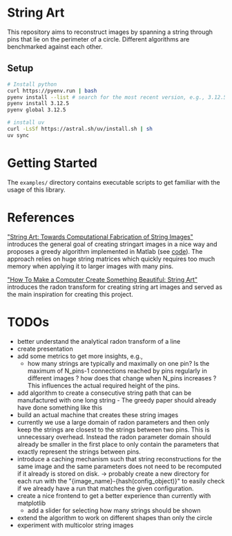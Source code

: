 # String Art
This repository aims to reconstruct images by spanning a string through pins that lie on the perimeter of a circle. Different algorithms are benchmarked against each other.

## Setup
```bash
# Install python
curl https://pyenv.run | bash
pyenv install --list # search for the most recent version, e.g., 3.12.5 at the time of writing
pyenv install 3.12.5
pyenv global 3.12.5

# install uv
curl -LsSf https://astral.sh/uv/install.sh | sh
uv sync
```

# Getting Started
The `examples/` directory contains executable scripts to get familiar with the usage of this library.

# References
["String Art: Towards Computational Fabrication of String Images"](https://www.geometrie.tuwien.ac.at/geom/ig/publications/stringart/stringart.pdf) introduces the general goal of creating stringart images in a nice way and proposes a greedy algorithm implemented in Matlab (see [code](https://github.com/Exception1984/StringArt)). The approach relies on huge string matrices which quickly requires too much memory when applying it to larger images with many pins. 

["How To Make a Computer Create Something Beautiful: String Art"](https://www.youtube.com/watch?v=dBlSmg5T13M&t=84s) introduces the radon transform for creating string art images and served as the main inspiration for creating this project. 

# TODOs
- better understand the analytical radon transform of a line
- create presentation 
- add some metrics to get more insights, e.g.,
    - how many strings are typically and maximally on one pin? Is the maximum of N_pins-1 connections reached by pins regularly in different images ? how does that change when N_pins increases ? This influences the actual required height of the pins. 
- add algorithm to create a consecutive string path that can be manufactured with one long string - The greedy paper should already have done something like this
- build an actual machine that creates these string images
- currently we use a large domain of radon parameters and then only keep the strings are closest to the strings between two pins. This is unnecessary overhead. Instead the radon parameter domain should already be smaller in the first place to only contain the parameters that exactly represent the strings between pins. 
- introduce a caching mechanism such that string reconstructions for the same image and the same parameters does not need to be recomputed if it already is stored on disk. 
    -> probably create a new directory for each run with the "{image_name}-{hash(config_object)}" to easily check if we already have a run that matches the given configuration.
- create a nice frontend to get a better experience than currently with matplotlib
    - add a slider for selecting how many strings should be shown
- extend the algorithm to work on different shapes than only the circle
- experiment with multicolor string images